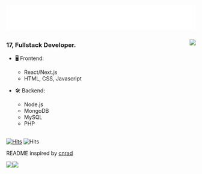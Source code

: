 <h1 align="left">
  <img src="https://raw.githubusercontent.com/callumok2004/callumok2004/master/header.svg" alt="Hi there, I'm Callum" />
</h1>

<a href="https://discord.com/users/705665813994012695">
  <img src="https://lanyard-profile-readme.vercel.app/api/506899274748133376" align="right" />
</a>

                                                                                   
### 17, Fullstack Developer.

- 🖥️ Frontend:
  - React/Next.js
  - HTML, CSS, Javascript

- 🛠 Backend:
  - Node.js
  - MongoDB
  - MySQL
  - PHP

\
[![Hits](https://hits.seeyoufarm.com/api/count/incr/badge.svg?url=https%3A%2F%2Fgithub.com%2Fcallumok2004&count_bg=%230263A4&title_bg=%23002D53&icon=github.svg&icon_color=%23FFFFFF&title=visits&edge_flat=true)](https://hits.seeyoufarm.com)
![Hits](https://hits.link/hits?url=https://github.com/callumok2004)

README inspired by [cnrad](https://github.com/cnrad)


<img src="https://github-readme-stats.vercel.app/api?username=callumok2004&layout=compact&theme=dark&include_all_commits=true&show_icons=true&count_private=true" align="left" />
<img src="https://github-readme-stats.vercel.app/api/top-langs/?username=callumok2004&layout=compact&theme=dark&langs_count=10" align="left" />
